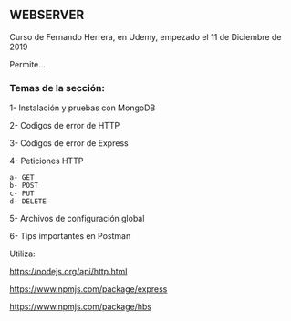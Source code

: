 ## WEBSERVER

Curso de Fernando Herrera, en Udemy, empezado el 11 de Diciembre de 2019

Permite...

### Temas de la sección:

1- Instalación y pruebas con MongoDB

2- Codigos de error de HTTP

3- Códigos de error de Express

4- Peticiones HTTP

    a- GET
    b- POST
    c- PUT
    d- DELETE

5- Archivos de configuración global

6- Tips importantes en Postman


Utiliza:

https://nodejs.org/api/http.html

https://www.npmjs.com/package/express

https://www.npmjs.com/package/hbs